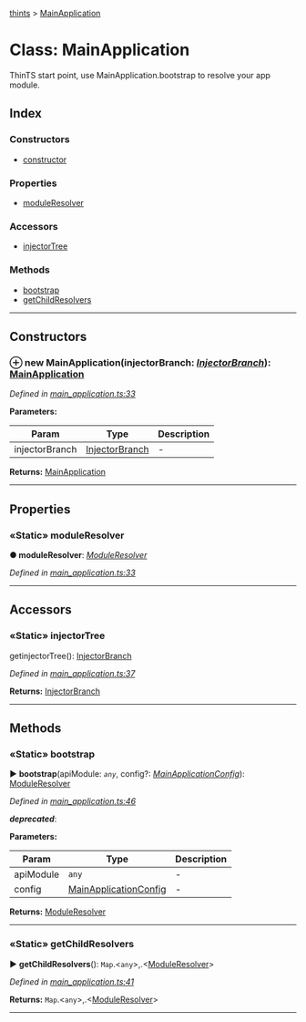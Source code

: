 [thints](../README.md) > [MainApplication](../classes/mainapplication.md)



# Class: MainApplication


ThinTS start point, use MainApplication.bootstrap to resolve your app module.

## Index

### Constructors

* [constructor](mainapplication.md#constructor)


### Properties

* [moduleResolver](mainapplication.md#moduleresolver)


### Accessors

* [injectorTree](mainapplication.md#injectortree)


### Methods

* [bootstrap](mainapplication.md#bootstrap)
* [getChildResolvers](mainapplication.md#getchildresolvers)



---
## Constructors
<a id="constructor"></a>


### ⊕ **new MainApplication**(injectorBranch: *[InjectorBranch](injectorbranch.md)*): [MainApplication](mainapplication.md)



*Defined in [main_application.ts:33](https://github.com/digitalinfluencers/ThinTS/blob/ecc6851/src/main_application.ts#L33)*



**Parameters:**

| Param | Type | Description |
| ------ | ------ | ------ |
| injectorBranch | [InjectorBranch](injectorbranch.md)   |  - |





**Returns:** [MainApplication](mainapplication.md)

---


## Properties
<a id="moduleresolver"></a>

### «Static» moduleResolver

**●  moduleResolver**:  *[ModuleResolver](moduleresolver.md)* 

*Defined in [main_application.ts:33](https://github.com/digitalinfluencers/ThinTS/blob/ecc6851/src/main_application.ts#L33)*





___


## Accessors
<a id="injectortree"></a>

### «Static» injectorTree


getinjectorTree(): [InjectorBranch](injectorbranch.md)


*Defined in [main_application.ts:37](https://github.com/digitalinfluencers/ThinTS/blob/ecc6851/src/main_application.ts#L37)*





**Returns:** [InjectorBranch](injectorbranch.md)



___


## Methods
<a id="bootstrap"></a>

### «Static» bootstrap

► **bootstrap**(apiModule: *`any`*, config?: *[MainApplicationConfig](../interfaces/mainapplicationconfig.md)*): [ModuleResolver](moduleresolver.md)




*Defined in [main_application.ts:46](https://github.com/digitalinfluencers/ThinTS/blob/ecc6851/src/main_application.ts#L46)*


*__deprecated__*: 



**Parameters:**

| Param | Type | Description |
| ------ | ------ | ------ |
| apiModule | `any`   |  - |
| config | [MainApplicationConfig](../interfaces/mainapplicationconfig.md)   |  - |





**Returns:** [ModuleResolver](moduleresolver.md)





___

<a id="getchildresolvers"></a>

### «Static» getChildResolvers

► **getChildResolvers**(): `Map`.<`any`>,.<[ModuleResolver](moduleresolver.md)>




*Defined in [main_application.ts:41](https://github.com/digitalinfluencers/ThinTS/blob/ecc6851/src/main_application.ts#L41)*





**Returns:** `Map`.<`any`>,.<[ModuleResolver](moduleresolver.md)>





___


